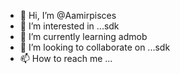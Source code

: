 - 👋 Hi, I’m @Aamirpisces
- 👀 I’m interested in ...sdk
- 🌱 I’m currently learning admob
- 💞️ I’m looking to collaborate on ...sdk
- 📫 How to reach me ...

<!---
Aamirpisces/Aamirpisces is a ✨ special ✨ repository because its `README.md` (this file) appears on your GitHub profile.
You can click the Preview link to take a look at your changes.
--->
